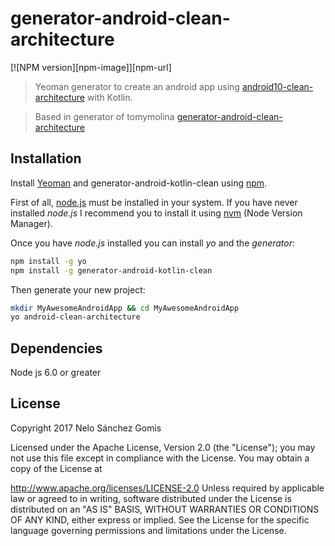 # generator-android-clean-architecture
[![NPM version][npm-image]][npm-url]

> Yeoman generator to create an android app using [android10-clean-architecture](https://github.com/android10/Android-CleanArchitecture) with Kotlin.

> Based in generator of tomymolina [generator-android-clean-architecture](https://github.com/tomymolina/generator-android-clean-architecture)
  
## Installation

Install [Yeoman](http://yeoman.io) and generator-android-kotlin-clean using [npm](https://www.npmjs.com/).

First of all, [node.js](https://nodejs.org/) must be installed in your system. 
If you have never installed *node.js* I recommend you to install it using [nvm](https://github.com/creationix/nvm) (Node Version Manager).

Once you have *node.js* installed you can install *yo* and the *generator*:

```bash
npm install -g yo
npm install -g generator-android-kotlin-clean
```

Then generate your new project:

```bash
mkdir MyAwesomeAndroidApp && cd MyAwesomeAndroidApp
yo android-clean-architecture
```

## Dependencies

Node js 6.0 or greater

## License

Copyright 2017 Nelo Sánchez Gomis

Licensed under the Apache License, Version 2.0 (the "License"); you may not use this file except in compliance with the License. You may obtain a copy of the License at

http://www.apache.org/licenses/LICENSE-2.0
Unless required by applicable law or agreed to in writing, software distributed under the License is distributed on an "AS IS" BASIS, WITHOUT WARRANTIES OR CONDITIONS OF ANY KIND, either express or implied. See the License for the specific language governing permissions and limitations under the License.


